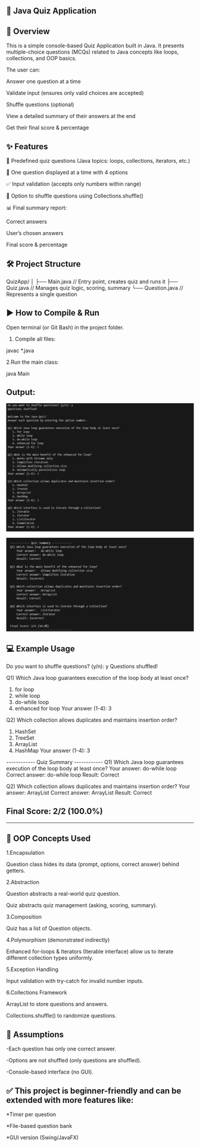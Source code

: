 ## 📘 Java Quiz Application
## 📌 Overview

This is a simple console-based Quiz Application built in Java.
It presents multiple-choice questions (MCQs) related to Java concepts like loops, collections, and OOP basics.

The user can:

Answer one question at a time

Validate input (ensures only valid choices are accepted)

Shuffle questions (optional)

View a detailed summary of their answers at the end

Get their final score & percentage

## ✨ Features

📑 Predefined quiz questions (Java topics: loops, collections, iterators, etc.)

🎯 One question displayed at a time with 4 options

✅ Input validation (accepts only numbers within range)

🔀 Option to shuffle questions using Collections.shuffle()

📊 Final summary report:

Correct answers

User’s chosen answers

Final score & percentage

## 🛠️ Project Structure
QuizApp/
│
├── Main.java        // Entry point, creates quiz and runs it
├── Quiz.java        // Manages quiz logic, scoring, summary
└── Question.java    // Represents a single question

## ▶️ How to Compile & Run

Open terminal (or Git Bash) in the project folder.

1. Compile all files:

javac *.java


2.Run the main class:

java Main


## Output:

![alt text](<Screenshot 2025-10-03 150513.png>)

![alt text](<Screenshot 2025-10-03 150529.png>)

## 💻 Example Usage
Do you want to shuffle questions? (y/n): y
Questions shuffled!

Q1) Which Java loop guarantees execution of the loop body at least once?
   1. for loop
   2. while loop
   3. do-while loop
   4. enhanced for loop
Your answer (1-4): 3

Q2) Which collection allows duplicates and maintains insertion order?
   1. HashSet
   2. TreeSet
   3. ArrayList
   4. HashMap
Your answer (1-4): 3

------------ Quiz Summary ------------
Q1) Which Java loop guarantees execution of the loop body at least once?
    Your answer: do-while loop
    Correct answer: do-while loop
    Result: Correct

Q2) Which collection allows duplicates and maintains insertion order?
    Your answer: ArrayList
    Correct answer: ArrayList
    Result: Correct

## Final Score: 2/2 (100.0%)
--------------------------------------

## 🧩 OOP Concepts Used

1.Encapsulation

Question class hides its data (prompt, options, correct answer) behind getters.

2.Abstraction

Question abstracts a real-world quiz question.

Quiz abstracts quiz management (asking, scoring, summary).

3.Composition

Quiz has a list of Question objects.

4.Polymorphism (demonstrated indirectly)

Enhanced for-loops & Iterators (Iterable interface) allow us to iterate different collection types uniformly.

5.Exception Handling

Input validation with try-catch for invalid number inputs.

6.Collections Framework

ArrayList to store questions and answers.

Collections.shuffle() to randomize questions.

## 📝 Assumptions

-Each question has only one correct answer.

-Options are not shuffled (only questions are shuffled).

-Console-based interface (no GUI).

## ✅ This project is beginner-friendly and can be extended with more features like:

*Timer per question

*File-based question bank

*GUI version (Swing/JavaFX)